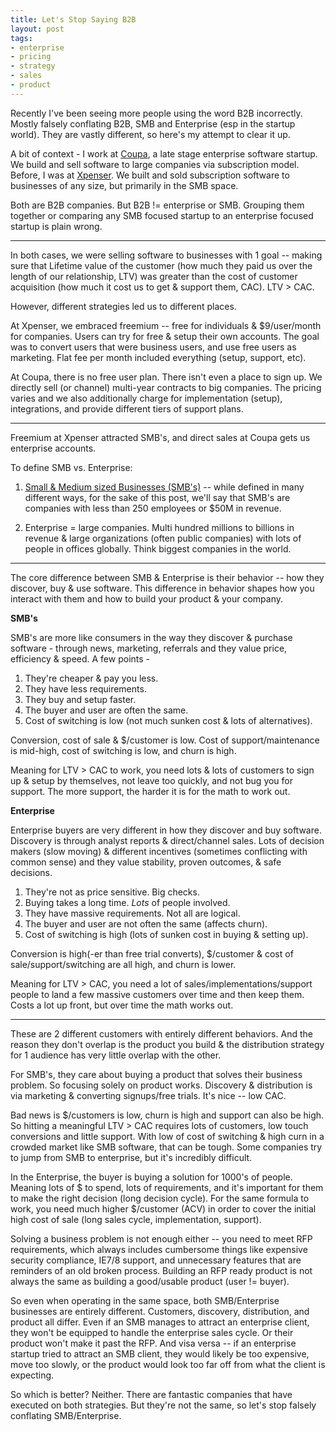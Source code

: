 ```yaml
---
title: Let's Stop Saying B2B
layout: post
tags:
- enterprise
- pricing
- strategy
- sales
- product
---
```


Recently I've been seeing more people using the word B2B incorrectly. Mostly falsely conflating B2B, SMB and Enterprise (esp in the startup world). They are vastly different, so here's my attempt to clear it up.

A bit of context - I work at [Coupa](http://bit.ly/U4ZvG1), a late stage enterprise software startup. We build and sell software to large companies via subscription model. Before, I was at [Xpenser](http://bit.ly/18MuCue). We built and sold subscription software to businesses of any size, but primarily in the SMB space. 

Both are B2B companies. But B2B != enterprise or SMB. Grouping them together or comparing any SMB focused startup to an enterprise focused startup is plain wrong.

<hr>  

In both cases, we were selling software to businesses with 1 goal -- making sure that Lifetime value of the customer (how much they paid us over the length of our relationship, LTV) was greater than the cost of customer acquisition (how much it cost us to get & support them, CAC). LTV > CAC. 

However, different strategies led us to different places. 

At Xpenser, we embraced freemium -- free for individuals & $9/user/month for companies. Users can try for free & setup their own accounts. The goal was to convert users that were business users, and use free users as marketing. Flat fee per month included everything (setup, support, etc).

At Coupa, there is no free user plan. There isn't even a place to sign up. We directly sell (or channel) multi-year contracts to big companies. The pricing varies and we also additionally charge for implementation (setup), integrations, and provide different tiers of support plans.

<hr>

Freemium at Xpenser attracted SMB's, and direct sales at Coupa gets us enterprise accounts.

To define SMB vs. Enterprise:

1. [Small & Medium sized Businesses (SMB's)](http://en.wikipedia.org/wiki/Small_and_medium_enterprises) -- while defined in many different ways, for the sake of this post, we'll say that SMB's are companies with less than 250 employees or $50M in revenue.

2. Enterprise = large companies. Multi hundred millions to billions in revenue & large organizations (often public companies) with lots of people in offices globally. Think biggest companies in the world.

<hr>

The core difference between SMB & Enterprise is their behavior -- how they discover, buy & use software. This difference in behavior shapes how you interact with them and how to build your product & your company. 

**SMB's**

SMB's are more like consumers in the way they discover & purchase software - through news, marketing, referrals and they value price, efficiency & speed. A few points -

1. They're cheaper & pay you less.
2. They have less requirements.
3. They buy and setup faster.
4. The buyer and user are often the same.
5. Cost of switching is low (not much sunken cost & lots of alternatives).

Conversion, cost of sale & $/customer is low. Cost of support/maintenance is mid-high, cost of switching is low, and churn is high.

Meaning for LTV > CAC to work, you need lots & lots of customers to sign up & setup by themselves, not leave too quickly, and not bug you for support. The more support, the harder it is for the math to work out.

**Enterprise**

Enterprise buyers are very different in how they discover and buy software. Discovery is through analyst reports & direct/channel sales. Lots of decision makers (slow moving) & different incentives (sometimes conflicting with common sense) and they value stability, proven outcomes, & safe decisions.

1. They're not as price sensitive. Big checks.
2. Buying takes a long time. *Lots* of people involved.
3. They have massive requirements. Not all are logical.
4. The buyer and user are not often the same (affects churn).
5. Cost of switching is high (lots of sunken cost in buying & setting up). 

Conversion is high(-er than free trial converts), $/customer & cost of sale/support/switching are all high, and churn is lower.

Meaning for LTV > CAC, you need a lot of sales/implementations/support people to land a few massive customers over time and then keep them. Costs a lot up front, but over time the math works out.

<hr>

These are 2 different customers with entirely different behaviors. And the reason they don't overlap is the product you build & the distribution strategy for 1 audience has very little overlap with the other. 

For SMB's, they care about buying a product that solves their business problem. So focusing solely on product works. Discovery & distribution is via marketing & converting signups/free trials. It's nice -- low CAC. 

Bad news is $/customers is low, churn is high and support can also be high. So hitting a meaningful LTV > CAC requires lots of customers, low touch conversions and little support. With low of cost of switching & high curn in a crowded market like SMB software, that can be tough. Some companies try to jump from SMB to enterprise, but it's incredibly difficult.

In the Enterprise, the buyer is buying a solution for 1000's of people. Meaning lots of $ to spend, lots of requirements, and it's important for them to make the right decision (long decision cycle). For the same formula to work, you need much higher $/customer (ACV) in order to cover the initial high cost of sale (long sales cycle, implementation, support). 

Solving a business problem is not enough either -- you need to meet RFP requirements, which always includes cumbersome things like expensive security compliance, IE7/8 support, and unnecessary features that are reminders of an old broken process. Building an RFP ready product is not always the same as building a good/usable product (user != buyer).   

So even when operating in the same space, both SMB/Enterprise businesses are entirely different. Customers, discovery, distribution, and product all differ. Even if an SMB manages to attract an enterprise client, they won't be equipped to handle the enterprise sales cycle. Or their product won't make it past the RFP. And visa versa -- if an enterprise startup tried to attract an SMB client, they would likely be too expensive, move too slowly, or the product would look too far off from what the client is expecting. 

So which is better? Neither. There are fantastic companies that have executed on both strategies. But they're not the same, so let's stop falsely conflating SMB/Enterprise.